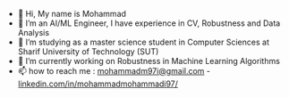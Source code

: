 - 👋 Hi, My name is Mohammad
- 👀 I’m an AI/ML Engineer, I have experience in CV, Robustness and Data Analysis
- 🌱 I’m studying as a master science student in Computer Sciences at Sharif University of Technology (SUT)
- 🔭 I’m currently working on Robustness in Machine Learning Algorithms
- 📫 how to reach me : mohammadm97i@gmail.com - [linkedin.com/in/mohammadmohammadi97/](https://www.linkedin.com/in/mohammadmohammadi97/)

<!--
**iMohammad97/iMohammad97** is a ✨ _special_ ✨ repository because its `README.md` (this file) appears on your GitHub profile.

Here are some ideas to get you started:

- 🔭 I’m currently working on ...
- 🌱 I’m currently learning ...
- 👯 I’m looking to collaborate on ...
- 🤔 I’m looking for help with ...
- 💬 Ask me about ...
- 📫 How to reach me: ...
- 😄 Pronouns: ...
- ⚡ Fun fact: ...
-->
